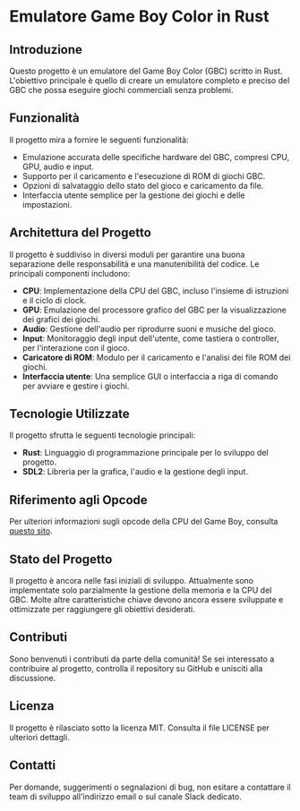 # Emulatore Game Boy Color in Rust

## Introduzione
Questo progetto è un emulatore del Game Boy Color (GBC) scritto in Rust. L'obiettivo principale è quello di creare un emulatore completo e preciso del GBC che possa eseguire giochi commerciali senza problemi.

## Funzionalità
Il progetto mira a fornire le seguenti funzionalità:

- Emulazione accurata delle specifiche hardware del GBC, compresi CPU, GPU, audio e input.
- Supporto per il caricamento e l'esecuzione di ROM di giochi GBC.
- Opzioni di salvataggio dello stato del gioco e caricamento da file.
- Interfaccia utente semplice per la gestione dei giochi e delle impostazioni.

## Architettura del Progetto
Il progetto è suddiviso in diversi moduli per garantire una buona separazione delle responsabilità e una manutenibilità del codice. Le principali componenti includono:

- **CPU**: Implementazione della CPU del GBC, incluso l'insieme di istruzioni e il ciclo di clock.
- **GPU**: Emulazione del processore grafico del GBC per la visualizzazione dei grafici dei giochi.
- **Audio**: Gestione dell'audio per riprodurre suoni e musiche del gioco.
- **Input**: Monitoraggio degli input dell'utente, come tastiera o controller, per l'interazione con il gioco.
- **Caricatore di ROM**: Modulo per il caricamento e l'analisi dei file ROM dei giochi.
- **Interfaccia utente**: Una semplice GUI o interfaccia a riga di comando per avviare e gestire i giochi.

## Tecnologie Utilizzate
Il progetto sfrutta le seguenti tecnologie principali:

- **Rust**: Linguaggio di programmazione principale per lo sviluppo del progetto.
- **SDL2**: Libreria per la grafica, l'audio e la gestione degli input.

## Riferimento agli Opcode
Per ulteriori informazioni sugli opcode della CPU del Game Boy, consulta [questo sito](https://izik1.github.io/gbops/).

## Stato del Progetto
Il progetto è ancora nelle fasi iniziali di sviluppo. Attualmente sono implementate solo parzialmente la gestione della memoria e la CPU del GBC. Molte altre caratteristiche chiave devono ancora essere sviluppate e ottimizzate per raggiungere gli obiettivi desiderati.

## Contributi
Sono benvenuti i contributi da parte della comunità! Se sei interessato a contribuire al progetto, controlla il repository su GitHub e unisciti alla discussione.

## Licenza
Il progetto è rilasciato sotto la licenza MIT. Consulta il file LICENSE per ulteriori dettagli.

## Contatti
Per domande, suggerimenti o segnalazioni di bug, non esitare a contattare il team di sviluppo all'indirizzo email o sul canale Slack dedicato.
